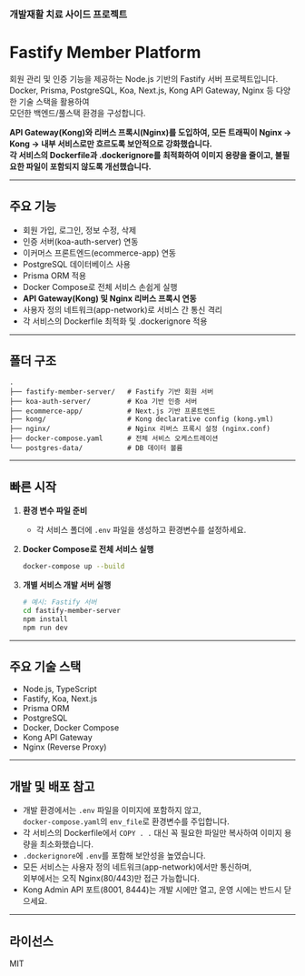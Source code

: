 ### 개발재활 치료 사이드 프로젝트

# Fastify Member Platform

회원 관리 및 인증 기능을 제공하는 Node.js 기반의 Fastify 서버 프로젝트입니다.  
Docker, Prisma, PostgreSQL, Koa, Next.js, Kong API Gateway, Nginx 등 다양한 기술 스택을 활용하여  
모던한 백엔드/풀스택 환경을 구성합니다.

**API Gateway(Kong)와 리버스 프록시(Nginx)를 도입하여, 모든 트래픽이 Nginx → Kong → 내부 서비스로만 흐르도록 보안적으로 강화했습니다.  
각 서비스의 Dockerfile과 .dockerignore를 최적화하여 이미지 용량을 줄이고, 불필요한 파일이 포함되지 않도록 개선했습니다.**

---

## 주요 기능

- 회원 가입, 로그인, 정보 수정, 삭제
- 인증 서버(koa-auth-server) 연동
- 이커머스 프론트엔드(ecommerce-app) 연동
- PostgreSQL 데이터베이스 사용
- Prisma ORM 적용
- Docker Compose로 전체 서비스 손쉽게 실행
- **API Gateway(Kong) 및 Nginx 리버스 프록시 연동**
- 사용자 정의 네트워크(app-network)로 서비스 간 통신 격리
- 각 서비스의 Dockerfile 최적화 및 .dockerignore 적용

---

## 폴더 구조

```
.
├── fastify-member-server/   # Fastify 기반 회원 서버
├── koa-auth-server/         # Koa 기반 인증 서버
├── ecommerce-app/           # Next.js 기반 프론트엔드
├── kong/                    # Kong declarative config (kong.yml)
├── nginx/                   # Nginx 리버스 프록시 설정 (nginx.conf)
├── docker-compose.yaml      # 전체 서비스 오케스트레이션
└── postgres-data/           # DB 데이터 볼륨
```

---

## 빠른 시작

1. **환경 변수 파일 준비**
   - 각 서비스 폴더에 `.env` 파일을 생성하고 환경변수를 설정하세요.

2. **Docker Compose로 전체 서비스 실행**
   ```sh
   docker-compose up --build
   ```

3. **개별 서비스 개발 서버 실행**
   ```sh
   # 예시: Fastify 서버
   cd fastify-member-server
   npm install
   npm run dev
   ```

---

## 주요 기술 스택

- Node.js, TypeScript
- Fastify, Koa, Next.js
- Prisma ORM
- PostgreSQL
- Docker, Docker Compose
- Kong API Gateway
- Nginx (Reverse Proxy)

---

## 개발 및 배포 참고

- 개발 환경에서는 `.env` 파일을 이미지에 포함하지 않고,  
  `docker-compose.yaml`의 `env_file`로 환경변수를 주입합니다.
- 각 서비스의 Dockerfile에서 `COPY . .` 대신 꼭 필요한 파일만 복사하여 이미지 용량을 최소화했습니다.
- `.dockerignore`에 `.env`를 포함해 보안성을 높였습니다.
- 모든 서비스는 사용자 정의 네트워크(app-network)에서만 통신하며,  
  외부에서는 오직 Nginx(80/443)만 접근 가능합니다.
- Kong Admin API 포트(8001, 8444)는 개발 시에만 열고, 운영 시에는 반드시 닫으세요.

---

## 라이선스

MIT